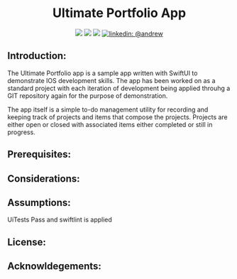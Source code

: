 <h1 align="center">Ultimate Portfolio App</h1>

<p align="center">
    <img src="https://img.shields.io/badge/iOS-12.0+-blue.svg" />
    <img src="https://img.shields.io/badge/Interface-SwiftUI-lightgrey.svg" />
    <img src="https://img.shields.io/badge/Swift-5.3-lightgrey.svg" />
    <a href="https://www.linkedin.com/in/andrew-markham-66760920/">
        <img src="https://img.shields.io/badge/Contact-@linkedin-brightgreen.svg?style=flat" alt="linkedin: @andrew"/>
    </a>
</p>

<h2>Introduction:</h2>

<p>
  The Ultimate Portfolio app is a sample app written with SwiftUI to demonstrate IOS development skills.
The app has been worked on as a standard project with each iteration of development being applied throuhg a 
GIT repository again for the purpose of demonstration.
</p>
<p>
The app itself is a simple to-do management utility for recording and keeping track of projects and items
that compose the projects. Projects are either open or closed with associated items either completed or
still in progress.
</p>

<h2>Prerequisites:</h2>

<h2>Considerations:</h2>

<h2>Assumptions:</h2>
<p>
UiTests Pass and swiftlint is applied
</p>
<h2>License:</h2>
<h2>Acknowldegements:</h2>
